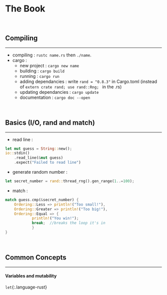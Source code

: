 # The Book
&nbsp;
## Compiling
***
 - compiling : `rustc name.rs` then `./name`.
 -  cargo :
    - new project : `cargo new name`
    - building : `cargo build`
    - running : `cargo run`
    - adding dependancies : write `rand = "0.8.3"` in Cargo.toml (instead of ```extern crate rand;
use rand::Rng; ``` in the .rs)
    - updating dependancies : `cargo update`
    - documentation : `cargo doc --open`

&nbsp;
## Basics (I/O, rand and match)
***

- read line :
```rust
let mut guess = String::new();
io::stdin()
    .read_line(&mut guess)
    .expect("Failed to read line")
```

- generate random number : 
```rust
let secret_number = rand::thread_rng().gen_range(1..=100);
```

- match :
```rust
match guess.cmp(&secret_number) {
    Ordering::Less => println!("Too small!"),
    Ordering::Greater => println!("Too big!"),
    Ordering::Equal => {
            println!("You win!");
            break;  //breaks the loop it's in
            }
}
```

&nbsp;
## Common Concepts
***

#### Variables and mutability

`let`{:.language-rust}
